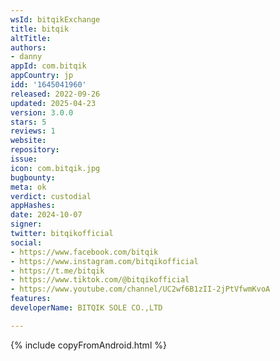```yaml
---
wsId: bitqikExchange
title: bitqik
altTitle: 
authors:
- danny
appId: com.bitqik
appCountry: jp
idd: '1645041960'
released: 2022-09-26
updated: 2025-04-23
version: 3.0.0
stars: 5
reviews: 1
website: 
repository: 
issue: 
icon: com.bitqik.jpg
bugbounty: 
meta: ok
verdict: custodial
appHashes: 
date: 2024-10-07
signer: 
twitter: bitqikofficial
social:
- https://www.facebook.com/bitqik
- https://www.instagram.com/bitqikofficial
- https://t.me/bitqik
- https://www.tiktok.com/@bitqikofficial
- https://www.youtube.com/channel/UC2wf6B1zII-2jPtVfwmKvoA
features: 
developerName: BITQIK SOLE CO.,LTD

---
```


{% include copyFromAndroid.html %}
